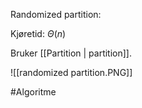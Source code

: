 Randomized partition:

Kjøretid: $\Theta(n)$

Bruker [[Partition | partition]].

![[randomized partition.PNG]]

#Algoritme 